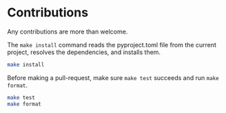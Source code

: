 # Contributions

Any contributions are more than welcome.

The `make install` command reads the pyproject.toml file from the current project, resolves the dependencies, and installs them.

```sh
make install
```

Before making a pull-request, make sure `make test` succeeds and run `make format`.

```sh
make test
make format
```
